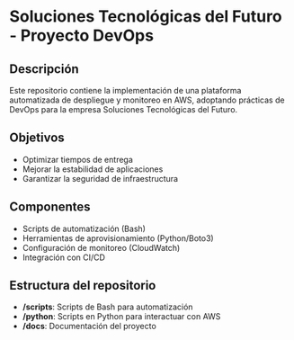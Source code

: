 # Soluciones Tecnológicas del Futuro - Proyecto DevOps
## Descripción
Este repositorio contiene la implementación de una plataforma automatizada de despliegue y monitoreo en AWS, adoptando prácticas de DevOps para la empresa Soluciones Tecnológicas del Futuro.

## Objetivos
- Optimizar tiempos de entrega
- Mejorar la estabilidad de aplicaciones
- Garantizar la seguridad de infraestructura

## Componentes
- Scripts de automatización (Bash)
- Herramientas de aprovisionamiento (Python/Boto3)
- Configuración de monitoreo (CloudWatch)
- Integración con CI/CD

## Estructura del repositorio
- **/scripts**: Scripts de Bash para automatización
- **/python**: Scripts en Python para interactuar con AWS
- **/docs**: Documentación del proyecto

